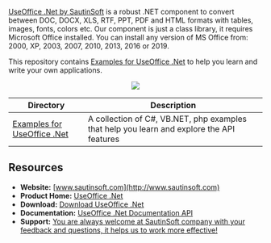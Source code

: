 [UseOffice .Net by SautinSoft](https://sautinsoft.com/products/useoffice/) is a robust .NET component to convert between DOC, DOCX, XLS, RTF, PPT, PDF and HTML formats with tables, images, fonts, colors etc. Our component is just a class library, it requires Microsoft Office installed. You can install any version of MS Office from: 2000, XP, 2003, 2007, 2010, 2013, 2016 or 2019.

This repository contains [Examples for UseOffice .Net](https://sautinsoft.com/products/useoffice/examples) to help you learn and write your own applications.

<p align="center">

  <a title="Download complete UseOffice .Net" href="https://sautinsoft.com/thankyou.php?download=useoffice_net.zip">
	<img src="https://sautinsoft.com/images/zip_file_download.png" />
  </a>
</p>

Directory | Description
--------- | -----------
[Examples for UseOffice .Net](https://sautinsoft.com/products/useoffice/examples/) | A collection of C#, VB.NET, php examples that help you learn and explore the API features


## Resources

+ **Website:** [www.sautinsoft.com](http://www.sautinsoft.com)
+ **Product Home:** [UseOffice .Net](https://sautinsoft.com/products/useoffice/)
+ **Download:** [Download UseOffice .Net](https://sautinsoft.com/products/useoffice/download.php)
+ **Documentation:** [UseOffice .Net Documentation API](https://sautinsoft.net/help/convert-rtf-html-doc-docx-xls-xlsx-ppt-pptx-to-pdf-net-library/Index.html)
+ **Support:** [You are always welcome at SautinSoft company with your feedback and questions, it helps us to work more effective!](https://sautinsoft.com/support.php)
